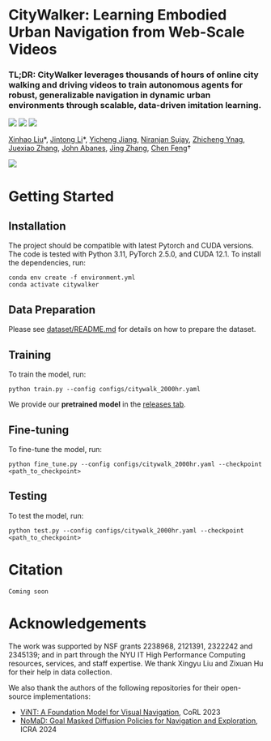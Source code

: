 # CityWalker: Learning Embodied Urban Navigation from Web-Scale Videos

### TL;DR: CityWalker leverages thousands of hours of online city walking and driving videos to train autonomous agents for robust, generalizable navigation in dynamic urban environments through scalable, data-driven imitation learning.

<a href='https://ai4ce.github.io/CityWalker/src/CityWalker.pdf'><img src='https://img.shields.io/badge/Paper-arXiv-red'></a> <a href='https://ai4ce.github.io/CityWalker/'><img src='https://img.shields.io/badge/Project-hompage-green'></a> <a href='https://huggingface.co/datasets/ai4ce/CityWalker'><img src='https://img.shields.io/badge/%F0%9F%A4%97%20Hugging%20Face-Dataset-blue'></a>

[Xinhao Liu](https://gaaaavin.github.io/)\*,
[Jintong Li](.)\*, 
[Yicheng Jiang](.),
[Niranjan Sujay](.),
[Zhicheng Ynag](.),
[Juexiao Zhang](https://juexzz.github.io/),
[John Abanes](.),
[Jing Zhang](https://jingz6676.github.io/), 
[Chen Feng](https://engineering.nyu.edu/faculty/chen-feng)†

![](./src/nav.gif)

# Getting Started
## Installation
The project should be compatible with latest Pytorch and CUDA versions. The code is tested with Python 3.11, PyTorch 2.5.0, and CUDA 12.1. To install the dependencies, run:
```
conda env create -f environment.yml
conda activate citywalker
```

## Data Preparation
Please see [dataset/README.md](./dataset/README.md) for details on how to prepare the dataset.

## Training
To train the model, run:
```
python train.py --config configs/citywalk_2000hr.yaml
```
We provide our **pretrained model** in the [releases tab](https://github.com/ai4ce/CityWalker/releases).

## Fine-tuning
To fine-tune the model, run:
```
python fine_tune.py --config configs/citywalk_2000hr.yaml --checkpoint <path_to_checkpoint>
```

## Testing
To test the model, run:
```
python test.py --config configs/citywalk_2000hr.yaml --checkpoint <path_to_checkpoint>
```

# Citation
```
Coming soon
```

# Acknowledgements
The work was supported by NSF grants 2238968, 2121391, 2322242 and 2345139; and in part through the NYU IT High Performance Computing resources, services, and staff expertise. We thank Xingyu Liu and Zixuan Hu for their help in data collection.

We also thank the authors of the following repositories for their open-source implementations:
* [ViNT: A Foundation Model for Visual Navigation](https://github.com/robodhruv/visualnav-transformer), CoRL 2023
* [NoMaD: Goal Masked Diffusion Policies for Navigation and Exploration](https://github.com/robodhruv/visualnav-transformer), ICRA 2024